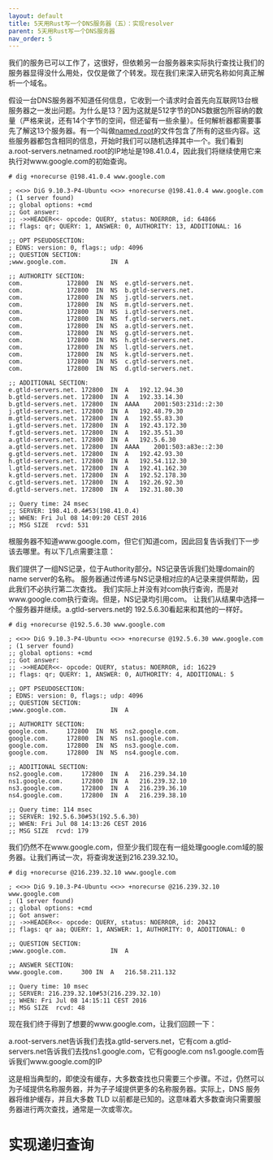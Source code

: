 ```yaml
---
layout: default
title: 5天用Rust写一个DNS服务器（五）：实现resolver
parent: 5天用Rust写一个DNS服务器
nav_order: 5
---
```


我们的服务已可以工作了，这很好，但依赖另一台服务器来实际执行查找让我们的服务器显得没什么用处，仅仅是做了个转发。现在我们来深入研究名称如何真正解析一个域名。

假设一台DNS服务器不知道任何信息，它收到一个请求时会首先向互联网13台根服务器之一发出问题。为什么是13？因为这就是512字节的DNS数据包所容纳的数量（严格来说，还有14个字节的空间，但还留有一些余量）。任何解析器都需要事先了解这13个服务器。有一个叫做[named.root](https://www.internic.net/domain/named.root)的文件包含了所有的这些内容。这些服务器都包含相同的信息，开始时我们可以随机选择其中一个。我们看到a.root-servers.netnamed.root的IP地址是198.41.0.4，因此我们将继续使用它来执行对www.google.com的初始查询。

```
# dig +norecurse @198.41.0.4 www.google.com

; <<>> DiG 9.10.3-P4-Ubuntu <<>> +norecurse @198.41.0.4 www.google.com
; (1 server found)
;; global options: +cmd
;; Got answer:
;; ->>HEADER<<- opcode: QUERY, status: NOERROR, id: 64866
;; flags: qr; QUERY: 1, ANSWER: 0, AUTHORITY: 13, ADDITIONAL: 16

;; OPT PSEUDOSECTION:
; EDNS: version: 0, flags:; udp: 4096
;; QUESTION SECTION:
;www.google.com.			IN	A

;; AUTHORITY SECTION:
com.			172800	IN	NS	e.gtld-servers.net.
com.			172800	IN	NS	b.gtld-servers.net.
com.			172800	IN	NS	j.gtld-servers.net.
com.			172800	IN	NS	m.gtld-servers.net.
com.			172800	IN	NS	i.gtld-servers.net.
com.			172800	IN	NS	f.gtld-servers.net.
com.			172800	IN	NS	a.gtld-servers.net.
com.			172800	IN	NS	g.gtld-servers.net.
com.			172800	IN	NS	h.gtld-servers.net.
com.			172800	IN	NS	l.gtld-servers.net.
com.			172800	IN	NS	k.gtld-servers.net.
com.			172800	IN	NS	c.gtld-servers.net.
com.			172800	IN	NS	d.gtld-servers.net.

;; ADDITIONAL SECTION:
e.gtld-servers.net.	172800	IN	A	192.12.94.30
b.gtld-servers.net.	172800	IN	A	192.33.14.30
b.gtld-servers.net.	172800	IN	AAAA	2001:503:231d::2:30
j.gtld-servers.net.	172800	IN	A	192.48.79.30
m.gtld-servers.net.	172800	IN	A	192.55.83.30
i.gtld-servers.net.	172800	IN	A	192.43.172.30
f.gtld-servers.net.	172800	IN	A	192.35.51.30
a.gtld-servers.net.	172800	IN	A	192.5.6.30
a.gtld-servers.net.	172800	IN	AAAA	2001:503:a83e::2:30
g.gtld-servers.net.	172800	IN	A	192.42.93.30
h.gtld-servers.net.	172800	IN	A	192.54.112.30
l.gtld-servers.net.	172800	IN	A	192.41.162.30
k.gtld-servers.net.	172800	IN	A	192.52.178.30
c.gtld-servers.net.	172800	IN	A	192.26.92.30
d.gtld-servers.net.	172800	IN	A	192.31.80.30

;; Query time: 24 msec
;; SERVER: 198.41.0.4#53(198.41.0.4)
;; WHEN: Fri Jul 08 14:09:20 CEST 2016
;; MSG SIZE  rcvd: 531
```

根服务器不知道www.google.com，但它们知道com，因此回复告诉我们下一步该去哪里。有以下几点需要注意：

我们提供了一组NS记录，位于Authority部分。NS记录告诉我们处理domain的name server的名称。
服务器通过传递与NS记录相对应的A记录来提供帮助，因此我们不必执行第二次查找。
我们实际上并没有对com执行查询，而是对www.google.com执行查询。但是，NS记录均引用com。
让我们从结果中选择一个服务器并继续。a.gtld-servers.net的 192.5.6.30看起来和其他的一样好。

```
# dig +norecurse @192.5.6.30 www.google.com

; <<>> DiG 9.10.3-P4-Ubuntu <<>> +norecurse @192.5.6.30 www.google.com
; (1 server found)
;; global options: +cmd
;; Got answer:
;; ->>HEADER<<- opcode: QUERY, status: NOERROR, id: 16229
;; flags: qr; QUERY: 1, ANSWER: 0, AUTHORITY: 4, ADDITIONAL: 5

;; OPT PSEUDOSECTION:
; EDNS: version: 0, flags:; udp: 4096
;; QUESTION SECTION:
;www.google.com.			IN	A

;; AUTHORITY SECTION:
google.com.		172800	IN	NS	ns2.google.com.
google.com.		172800	IN	NS	ns1.google.com.
google.com.		172800	IN	NS	ns3.google.com.
google.com.		172800	IN	NS	ns4.google.com.

;; ADDITIONAL SECTION:
ns2.google.com.		172800	IN	A	216.239.34.10
ns1.google.com.		172800	IN	A	216.239.32.10
ns3.google.com.		172800	IN	A	216.239.36.10
ns4.google.com.		172800	IN	A	216.239.38.10

;; Query time: 114 msec
;; SERVER: 192.5.6.30#53(192.5.6.30)
;; WHEN: Fri Jul 08 14:13:26 CEST 2016
;; MSG SIZE  rcvd: 179
```

我们仍然不在www.google.com，但至少我们现在有一组处理google.com域的服务器。让我们再试一次，将查询发送到216.239.32.10。

```
# dig +norecurse @216.239.32.10 www.google.com

; <<>> DiG 9.10.3-P4-Ubuntu <<>> +norecurse @216.239.32.10 www.google.com
; (1 server found)
;; global options: +cmd
;; Got answer:
;; ->>HEADER<<- opcode: QUERY, status: NOERROR, id: 20432
;; flags: qr aa; QUERY: 1, ANSWER: 1, AUTHORITY: 0, ADDITIONAL: 0

;; QUESTION SECTION:
;www.google.com.            IN  A

;; ANSWER SECTION:
www.google.com.     300 IN  A   216.58.211.132

;; Query time: 10 msec
;; SERVER: 216.239.32.10#53(216.239.32.10)
;; WHEN: Fri Jul 08 14:15:11 CEST 2016
;; MSG SIZE  rcvd: 48
```

现在我们终于得到了想要的www.google.com，让我们回顾一下：

a.root-servers.net告诉我们去找a.gtld-servers.net，它有com
a.gtld-servers.net告诉我们去找ns1.google.com，它有google.com
ns1.google.com告诉我们www.google.com的IP

这是相当典型的，即使没有缓存，大多数查找也只需要三个步骤。不过，仍然可以为子域提供名称服务器，并为子子域提供更多的名称服务器。实际上，DNS 服务器将维护缓存，并且大多数 TLD 以前都是已知的。这意味着大多数查询只需要服务器进行两次查找，通常是一次或零次。

# 实现递归查询

